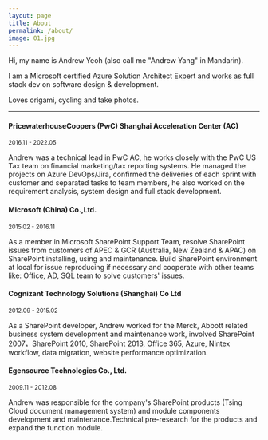 ```yaml
---
layout: page
title: About
permalink: /about/
image: 01.jpg
---
```


Hi, my name is Andrew Yeoh (also call me "Andrew Yang" in Mandarin).   

I am a Microsoft certified Azure Solution Architect Expert and works as full stack dev on software design & development.

Loves origami, cycling and take photos.


***

#### PricewaterhouseCoopers (PwC) Shanghai Acceleration Center (AC)
<small>2016.11 - 2022.05</small>

Andrew was a technical lead in PwC AC, he works closely with the PwC US Tax team on financial marketing/tax reporting systems. He managed the projects on Azure DevOps/Jira, confirmed the deliveries of each sprint with customer and separated tasks to team members, he also worked on the requirement analysis, system design and full stack development.

#### Microsoft (China) Co.,Ltd.
<small>2015.02 - 2016.11</small>

As a member in Microsoft SharePoint Support Team, resolve SharePoint issues from customers of APEC & GCR (Australia, New Zealand & APAC) on SharePoint installing, using and maintenance.  Build SharePoint environment at local for issue reproducing if necessary and cooperate with other teams like: Office, AD, SQL team to solve customers' issues.

#### Cognizant Technology Solutions (Shanghai) Co Ltd
<small>2012.09 - 2015.02</small>

As a SharePoint developer, Andrew worked for the Merck, Abbott related business system development and maintenance work, involved SharePoint 2007，SharePoint 2010, SharePoint 2013, Office 365, Azure, Nintex workflow, data migration, website performance optimization.

#### Egensource Technologies Co., Ltd.
<small>2009.11 - 2012.08</small>

Andrew was responsible for the company's SharePoint products (Tsing Cloud document management system) and module components development and maintenance.Technical pre-research for the products and expand the function module.